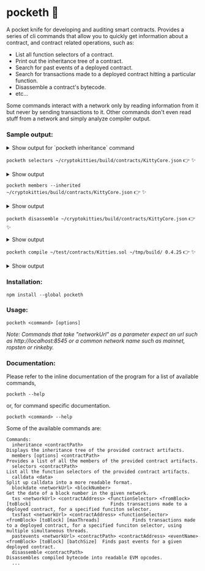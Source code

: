# pocketh :rocket:
A pocket knife for developing and auditing smart contracts. Provides a series of cli commands that allow you to quickly get information about a contract, and contract related operations, such as:
- List all function selectors of a contract.
- Print out the inheritance tree of a contract.
- Search for past events of a deployed contract.
- Search for transactions made to a deployed contract hitting a particular function.
- Disassemble a contract's bytecode.
- etc...

Some commands interact with a network only by reading information from it but never by 
sending transactions to it. Other commands don't even read stuff from a network and simply analyze 
compiler output.

### Sample output:

<details><summary>Show output for `pocketh inheritance` command</summary>
<p>

*Command*
`pocketh inheritance ~/cryptokitties/build/contracts/KittyCore.json` :point_right: :sparkles:

*Output*
```
└─ KittyCore
   └─ KittyMinting
      └─ KittyAuction
         └─ KittyBreeding
            └─ KittyOwnership
               ├─ KittyBase
               │  └─ KittyAccessControl
               └─ ERC721
```
</p>
</details>

`pocketh selectors ~/cryptokitties/build/contracts/KittyCore.json` :point_right:
:sparkles:
<details><summary>Show output</summary>
<p>
```
HASH:      SIGNATURE:
0x01ffc9a7 supportsInterface(bytes4)
0x0519ce79 cfoAddress()
0x0560ff44 tokenMetadata(uint256,string)
0x05e45546 promoCreatedCount()
0x06fdde03 name()
0x095ea7b3 approve(address,uint256)
0x0a0f8168 ceoAddress()
0x0e583df0 GEN0_STARTING_PRICE()
0x14001f4c setSiringAuctionAddress(address)
0x18160ddd totalSupply()
...
```
</p>
</details>

`pocketh members --inherited ~/cryptokitties/build/contracts/KittyCore.json` :point_right:
:sparkles:
<details><summary>Show output</summary>
<p>
```
================> KittyCore members:
address public newContractAddress;
function KittyCore() public {...}
function setNewAddress(address _v2Address) external {...}
function () external payable {...}
function getKitty(uint256 _id) external view returns(bool isGestating, bool isReady, uint256 cooldownIndex, uint256 nextActionAt, uint256 siringWithId, uint256 birthTime, uint256 matronId, uint256 sireId, uint256 generation, uint256 genes) {...}
function unpause() public {...}
function withdrawBalance() external {...}
================> KittyMinting members:
uint256 public PROMO_CREATION_LIMIT;
uint256 public GEN0_CREATION_LIMIT;
uint256 public GEN0_STARTING_PRICE;
...
```
</p>
</details>

`pocketh disassemble ~/cryptokitties/build/contracts/KittyCore.json` :point_right:
:sparkles:
<details><summary>Show output</summary>
<p>
```
0 {0x60} [c0] PUSH1 0x80 (dec 128)
1 {0x60} [c2] PUSH1 0x40 (dec 64)
2 {0x52} [c4] MSTORE
3 {0x60} [c5] PUSH1 0x00 (dec 0)
4 {0x60} [c7] PUSH1 0x02 (dec 2)
5 {0x60} [c9] PUSH1 0x14 (dec 20)
6 {0x61} [c11] PUSH2 0x0100 (dec 256)
7 {0x0a} [c14] EXP
8 {0x81} [c15] DUP2
9 {0x54} [c16] SLOAD
...
```
</p>
</details>

`pocketh compile ~/test/contracts/Kitties.sol ~/tmp/build/ 0.4.25` :point_right:
:sparkles:
<details><summary>Show output</summary>
<p>
```
Downloading compiler soljson-v0.4.25+commit.59dbf8f1.js...
Compiler stored in /home/user/.soljson/soljson-v0.4.25+commit.59dbf8f1.js
Using compiler 0.4.25+commit.59dbf8f1.Emscripten.clang
...
Compiled Kitties.sol succesfully to tmp/build/
...
```
</p>
</details>

### Installation:
```
npm install --global pocketh
```

### Usage:
```
pocketh <command> [options]
```

_Note: Commands that take "networkUrl" as a parameter expect an url such as http://localhost:8545 or a common network name such as mainnet, ropsten or rinkeby._

### Documentation:
Please refer to the inline documentation of the program for a list of available commands,

```
pocketh --help
```
or, for command specific documentation.
```
pocketh <command> --help
```

Some of the available commands are:
```
Commands:
  inheritance <contractPath>                                                                               Displays the inheritance tree of the provided contract artifacts.
  members [options] <contractPath>                                                                         Provides a list of all the members of the provided contract artifacts.
  selectors <contractPath>                                                                                 List all the function selectors of the provided contract artifacts.
  calldata <data>                                                                                          Split up calldata into a more readable format.
  blockdate <networkUrl> <blockNumber>                                                                    Get the date of a block number in the given network.
  txs <networkUrl> <contractAddress> <functionSelector> <fromBlock> [toBlock]                             Finds transactions made to a deployed contract, for a specified funciton selector.
  txsfast <networkUrl> <contractAddress> <functionSelector> <fromBlock> [toBlock] [maxThreads]            Finds transactions made to a deployed contract, for a specified funciton selector, using multiple simultaneous threads.
  pastevents <networkUrl> <contractPath> <contractAddress> <eventName> <fromBlock> [toBlock] [batchSize]  Finds past events for a given deployed contract.
  disassemble <contractPath>                                                                               Disassembles compiled bytecode into readable EVM opcodes.
  ...
```
